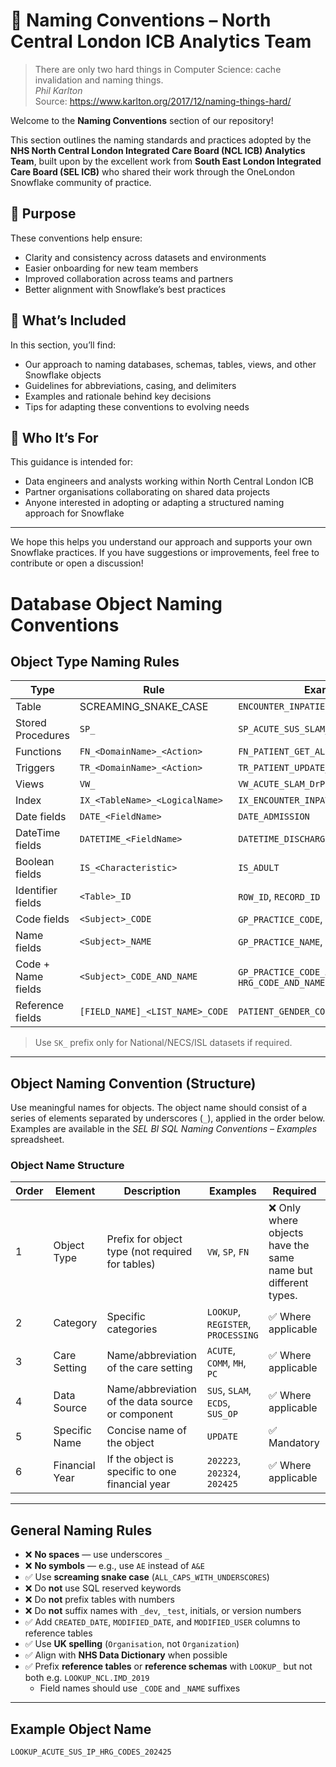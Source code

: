 # 📘 Naming Conventions – North Central London ICB Analytics Team

>There are only two hard things in Computer Science: cache invalidation and naming things.\
><cite>Phil Karlton</cite>\
>Source: https://www.karlton.org/2017/12/naming-things-hard/

Welcome to the **Naming Conventions** section of our repository!

This section outlines the naming standards and practices adopted by the **NHS North Central London Integrated Care Board (NCL ICB) Analytics Team**, built upon by the excellent work from **South East London Integrated Care Board (SEL ICB)** who shared their work through the OneLondon Snowflake community of practice.

## 🧭 Purpose

These conventions help ensure:

- Clarity and consistency across datasets and environments
- Easier onboarding for new team members
- Improved collaboration across teams and partners
- Better alignment with Snowflake’s best practices

## 📐 What’s Included

In this section, you’ll find:
- Our approach to naming databases, schemas, tables, views, and other Snowflake objects
- Guidelines for abbreviations, casing, and delimiters
- Examples and rationale behind key decisions
- Tips for adapting these conventions to evolving needs

## 🤝 Who It’s For

This guidance is intended for:
- Data engineers and analysts working within North Central London ICB
- Partner organisations collaborating on shared data projects
- Anyone interested in adopting or adapting a structured naming approach for Snowflake

---

We hope this helps you understand our approach and supports your own Snowflake practices. If you have suggestions or improvements, feel free to contribute or open a discussion!

# Database Object Naming Conventions
## Object Type Naming Rules

| **Type**             | **Rule**                        | **Example**                                |
|----------------------|----------------------------------|---------------------------------------------|
| Table                | SCREAMING_SNAKE_CASE            | `ENCOUNTER_INPATIENT`                       |
| Stored Procedures    | `SP_`                           | `SP_ACUTE_SUS_SLAM_RECONCILIATION`          |
| Functions            | `FN_<DomainName>_<Action>`      | `FN_PATIENT_GET_ALL_ADMISSIONS`             |
| Triggers             | `TR_<DomainName>_<Action>`      | `TR_PATIENT_UPDATE_COMMISSIONER`            |
| Views                | `VW_`                           | `VW_ACUTE_SLAM_DrPLCM_PATHWAY_SPEND`        |
| Index                | `IX_<TableName>_<LogicalName>`  | `IX_ENCOUNTER_INPATIENT_HRG_ORDER`          |
| Date fields          | `DATE_<FieldName>`              | `DATE_ADMISSION`                            |
| DateTime fields      | `DATETIME_<FieldName>`          | `DATETIME_DISCHARGE`                        |
| Boolean fields       | `IS_<Characteristic>`           | `IS_ADULT`                                  |
| Identifier fields    | `<Table>_ID`                    | `ROW_ID`, `RECORD_ID`                       |
| Code fields          | `<Subject>_CODE`                | `GP_PRACTICE_CODE`, `HRG_CODE`              |
| Name fields          | `<Subject>_NAME`                | `GP_PRACTICE_NAME`, `HRG_NAME`              |
| Code + Name fields   | `<Subject>_CODE_AND_NAME`       | `GP_PRACTICE_CODE_AND_NAME`, `HRG_CODE_AND_NAME` |
| Reference fields     | `[FIELD_NAME]_<LIST_NAME>_CODE` | `PATIENT_GENDER_CODE`                       |

> Use `SK_` prefix only for National/NECS/ISL datasets if required.

---

## Object Naming Convention (Structure)

Use meaningful names for objects. The object name should consist of a series of elements separated by underscores (`_`), applied in the order below. Examples are available in the *SEL BI SQL Naming Conventions – Examples* spreadsheet.

### Object Name Structure

| **Order** | **Element**     | **Description**                                                                                     | **Examples**                          | **Required**              |
|-----------|------------------|-----------------------------------------------------------------------------------------------------|---------------------------------------|---------------------------|
| 1         | Object Type       | Prefix for object type (not required for tables)                                                    | `VW`, `SP`, `FN`                      | ❌ Only where objects have the same name but different types.         | 
| 2         | Category          |  Specific categories                                                             | `LOOKUP`, `REGISTER`, `PROCESSING`    | ✅ Where applicable        |
| 3         | Care Setting      | Name/abbreviation of the care setting                                                               | `ACUTE`, `COMM`, `MH`, `PC`           | ✅ Where applicable        |
| 4         | Data Source       | Name/abbreviation of the data source or component                                                   | `SUS`, `SLAM`, `ECDS`, `SUS_OP`       | ✅ Where applicable        |
| 5         | Specific Name     | Concise name of the object                                                                          | `UPDATE`            | ✅ Mandatory               |
| 6         | Financial Year    | If the object is specific to one financial year                                                     | `202223`, `202324`, `202425`          | ✅ Where applicable        |

---

## General Naming Rules

- ❌ **No spaces** — use underscores `_`  
- ❌ **No symbols** — e.g., use `AE` instead of `A&E`
- ✅ Use **screaming snake case** (`ALL_CAPS_WITH_UNDERSCORES`)
- ❌ Do **not** use SQL reserved keywords
- ❌ Do **not** prefix tables with numbers
- ❌ Do **not** suffix names with `_dev`, `_test`, initials, or version numbers
- ✅ Add `CREATED_DATE`, `MODIFIED_DATE`, and `MODIFIED_USER` columns to reference tables
- ✅ Use **UK spelling** (`Organisation`, not `Organization`)
- ✅ Align with **NHS Data Dictionary** when possible
- ✅ Prefix **reference tables** or **reference schemas** with `LOOKUP_` but not both e.g. `LOOKUP_NCL.IMD_2019`
  - Field names should use `_CODE` and `_NAME` suffixes

---

## Example Object Name

```text
LOOKUP_ACUTE_SUS_IP_HRG_CODES_202425
